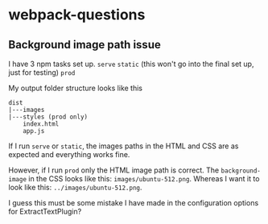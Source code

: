 # webpack-questions
## Background image path issue

I have 3 npm tasks set up.
``serve``
``static`` (this won't go into the final set up, just for testing)
``prod``

My output folder structure looks like this
	
	dist
	|---images
	|---styles (prod only)
		index.html
		app.js

If I run ``serve`` or ``static``, the images paths in the HTML and CSS are as expected and everything works fine.

However, if I run ``prod`` only the HTML image path is correct.
The ``background-image`` in the CSS looks like this: ``images/ubuntu-512.png``.
Whereas I want it to look like this: ``../images/ubuntu-512.png``.

I guess this must be some mistake I have made in the configuration options for ExtractTextPlugin?



